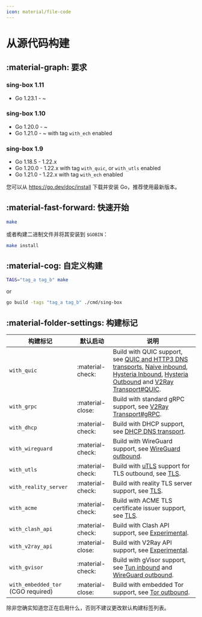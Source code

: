 ```yaml
---
icon: material/file-code
---
```


# 从源代码构建

## :material-graph: 要求

### sing-box 1.11

* Go 1.23.1 - ~

### sing-box 1.10

* Go 1.20.0 - ~
* Go 1.21.0 - ~ with tag `with_ech` enabled

### sing-box 1.9

* Go 1.18.5 - 1.22.x
* Go 1.20.0 - 1.22.x with tag `with_quic`, or `with_utls` enabled
* Go 1.21.0 - 1.22.x with tag `with_ech` enabled

您可以从 https://go.dev/doc/install 下载并安装 Go，推荐使用最新版本。

## :material-fast-forward: 快速开始

```bash
make
```

或者构建二进制文件并将其安装到 `$GOBIN`：

```bash
make install
```

## :material-cog: 自定义构建

```bash
TAGS="tag_a tag_b" make
```

or

```bash
go build -tags "tag_a tag_b" ./cmd/sing-box
```

## :material-folder-settings: 构建标记

| 构建标记                               | 默认启动              | 说明                                                                                                                                                                                                                                                                                                                             |
|------------------------------------|-------------------|--------------------------------------------------------------------------------------------------------------------------------------------------------------------------------------------------------------------------------------------------------------------------------------------------------------------------------|
| `with_quic`                        | :material-check:  | Build with QUIC support, see [QUIC and HTTP3 DNS transports](/configuration/dns/server/), [Naive inbound](/configuration/inbound/naive/), [Hysteria Inbound](/configuration/inbound/hysteria/), [Hysteria Outbound](/configuration/outbound/hysteria/) and [V2Ray Transport#QUIC](/configuration/shared/v2ray-transport#quic). |
| `with_grpc`                        | :material-close:️ | Build with standard gRPC support, see [V2Ray Transport#gRPC](/configuration/shared/v2ray-transport#grpc).                                                                                                                                                                                                                      |
| `with_dhcp`                        | :material-check:  | Build with DHCP support, see [DHCP DNS transport](/configuration/dns/server/).                                                                                                                                                                                                                                                 |
| `with_wireguard`                   | :material-check:  | Build with WireGuard support, see [WireGuard outbound](/configuration/outbound/wireguard/).                                                                                                                                                                                                                                    |
| `with_utls`                        | :material-check:  | Build with [uTLS](https://github.com/refraction-networking/utls) support for TLS outbound, see [TLS](/configuration/shared/tls#utls).                                                                                                                                                                                          |
| `with_reality_server`              | :material-check:  | Build with reality TLS server support,  see [TLS](/configuration/shared/tls/).                                                                                                                                                                                                                                                 |
| `with_acme`                        | :material-check:  | Build with ACME TLS certificate issuer support, see [TLS](/configuration/shared/tls/).                                                                                                                                                                                                                                         |
| `with_clash_api`                   | :material-check:  | Build with Clash API support, see [Experimental](/configuration/experimental#clash-api-fields).                                                                                                                                                                                                                                |
| `with_v2ray_api`                   | :material-close:️ | Build with V2Ray API support, see [Experimental](/configuration/experimental#v2ray-api-fields).                                                                                                                                                                                                                                |
| `with_gvisor`                      | :material-check:  | Build with gVisor support, see [Tun inbound](/configuration/inbound/tun#stack) and [WireGuard outbound](/configuration/outbound/wireguard#system_interface).                                                                                                                                                                   |
| `with_embedded_tor` (CGO required) | :material-close:️ | Build with embedded Tor support, see [Tor outbound](/configuration/outbound/tor/).                                                                                                                                                                                                                                             |

除非您确实知道您正在启用什么，否则不建议更改默认构建标签列表。
